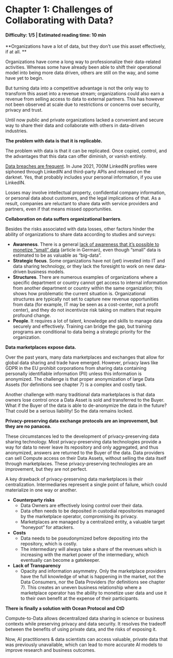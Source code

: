 # Chapter 1: Challenges of Collaborating with Data?

#### Difficulty: **1/5** \| Estimated reading time: **10 min**

<dialog character="turtle">“For some of the deep-sea creatures, there could be only a few dozen potential mates for hundreds of miles around. In the complete void of the deep ocean, how can these rare creatures find each other in order to breed? The most extreme depths of the ocean remain mysterious and largely uncharted, but there are thousands of sea creatures down in the darkness that have found <a href="https://www.scienceabc.com/nature/animals/how-do-rare-sea-creatures-find-each-other-to-breed.html">creative and exceptional ways to thrive</a>” ... For data, it is via Ocean Protocol.</dialog>


**Organizations have a lot of data, but they don’t use this asset effectively,  if at all. **

Organizations have come a long way to professionalize their data-related activities. Whereas some have already been able to shift their operational model into being more data driven, others are still on the way, and some have yet to begin.

But turning data into a competitive advantage is not the only way to transform this asset into a revenue stream; organizations could also earn a revenue from selling access to data to external partners. This has however not been observed at scale due to restrictions or concerns over security, privacy and trust.

Until now public and private organizations lacked a convenient and secure way to share their data and collaborate with others in data-driven industries.

**The problem with data is that it is replicable.**

The problem with data is that it can be replicated. Once copied, control, and the advantages that this data can offer diminish, or vanish entirely.

[Data breaches are frequent](https://www.csoonline.com/article/2130877/the-biggest-data-breaches-of-the-21st-century.html). In June 2021, 700M LinkedIN profiles were siphoned through LinkedIN and third-party APIs and released on the darknet. Yes, that probably includes your personal information, if you use LinkedIN.

Losses may involve intellectual property, confidential company information, or personal data about customers, and the legal implications of that. As a result, companies are reluctant to share data with service providers and partners, even if that means missed opportunities.

**Collaboration on data suffers organizational barriers**.

Besides the risks associated with data losses, other factors hinder the ability of organizations to share data according to studies and surveys:

* **Awareness**. There is a general [lack of awareness that it’s possible to monetize “small” data](https://www.forschung-und-lehre.de/datengetriebene-forschung-1005/) (article in German), even though “small” data is estimated to be as valuable as “big-data”.
* **Strategic focus**. Some organizations have not (yet) invested into IT and data sharing technology, or they lack the foresight to work on new data-driven business models.
* **Structures**. There are numerous examples of organizations where a specific department or country cannot get access to internal information from another department or country within the same organization; this shows how problematic the current situation is. Organizational structures are typically not set to capture new revenue opportunities from data (for example, IT may be seen as a cost-center, not a profit center), and they do not incentivize risk taking on matters that require profound change.
* **People**. It requires a lot of talent, knowledge and skills to manage data securely and effectively. Training can bridge the gap, but training programs are conditional to data being a strategic priority for the organization.

**Data marketplaces expose data.**

Over the past years, many data marketplaces and exchanges that allow for global data sharing and trade have emerged. However, privacy laws like GDPR in the EU prohibit corporations from sharing data containing personally identifiable information (PII) unless this information is anonymized. The challenge is that proper anonymization of large Data Assets (for definitions see chapter 7) is a complex and costly task.

Another challenge with many traditional data marketplaces is that data owners lose control once a Data Asset is sold and transferred to the Buyer. What if the Buyer of the data is able to de-anonymize the data in the future? That could be a serious liability! So the data remains locked.

**Privacy-preserving data exchange protocols are an improvement, but they are no panacea.**

These circumstances led to the development of privacy-preserving data sharing technology. Most privacy-preserving data technologies provide a way for  data to never leave its repository and only aggregated, and thus anonymized, answers are returned to the Buyer of the data. Data providers can sell Compute access on their Data Assets, without  selling the data itself through marketplaces. These privacy-preserving technologies are  an improvement, but they are not perfect.

A key drawback of privacy-preserving data marketplaces is their centralization. Intermediaries represent a single point of failure, which could materialize in one way or another.

* **Counterparty risks**
    * Data Owners are effectively losing control over their data.
    * Data often needs to be deposited in custodial repositories managed by the marketplace operator, compromising its privacy.
    * Marketplaces are managed by a centralized entity, a valuable target “honeypot” for attackers.
* **Costs**
    * Data needs to be pseudonymized before depositing into the repository, which is costly.
    * The intermediary will always take a share of the revenues which is increasing with the market power of the intermediary, which eventually can become a gatekeeper.
* **Lack of Transparency**
    * Opacity and information asymmetry. Only the marketplace providers have the full knowledge of what is happening in the market, not the Data Consumers, nor the Data Providers (for definitions see chapter 7). This creates an uneven business relationship where a marketplace operator has the ability to monetize user data and use it to their own benefit at the expense of their participants.

**There is finally a solution with Ocean Protocol and CtD**

Compute-to-Data allows decentralized data sharing in science or business contexts while preserving privacy and data security. It resolves the tradeoff between the benefits of using private data, and the risks of exposing it.

Now, AI practitioners & data scientists can access valuable, private data that was previously unavailable, which can lead to more accurate AI models to improve research and business outcomes.
